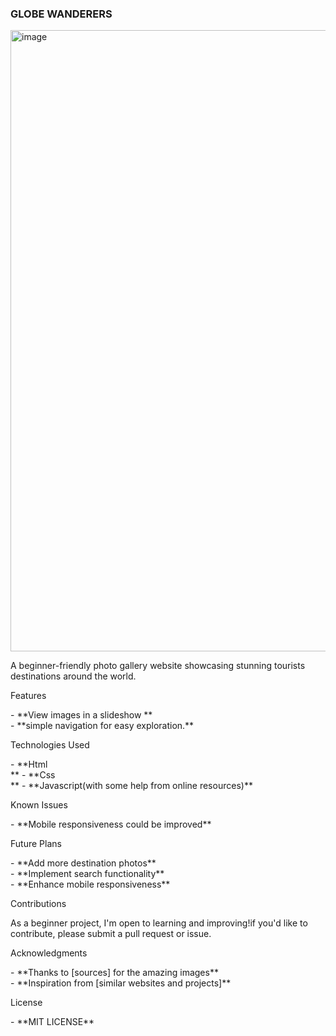 ### GLOBE WANDERERS
<img width="994" alt="image" src="https://github.com/user-attachments/assets/68e44d33-5196-44da-89e0-800a2671cecc" />


  <p> A beginner-friendly photo gallery website showcasing stunning tourists destinations around the world.<br></p>
   Features <br>
             <p> - **View images in a slideshow **<br>
                - **simple navigation for easy exploration.**<br></p>
    Technologies Used<br>
            <p>- **Html<br>**
            - **Css<br>**
           - **Javascript(with some help from online resources)**<br></p>
      Known Issues<br>
            <p> - **Mobile responsiveness could be improved**<br><p>
      Future Plans<br>
           <p> - **Add more destination photos**<br>
            - **Implement search functionality** <br>
            - **Enhance mobile responsiveness** <br><p>
      Contributions <br>
            <p> As a beginner project, I'm open to learning and improving!if you'd like to contribute, please submit a pull request or issue.<br><p>
      Acknowledgments <br>
            <p> - **Thanks to [sources] for the amazing images**<br>
            - **Inspiration from [similar websites and projects]**<br><p>
      License <br>
           <p> -  **MIT LICENSE** <p>
         
